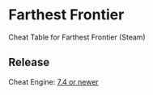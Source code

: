 # Farthest Frontier  

Cheat Table for Farthest Frontier (Steam)  
 
## Release

Cheat Engine: [7.4 or newer](https://github.com/cheat-engine/cheat-engine/releases)  

